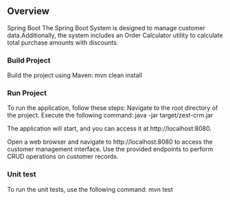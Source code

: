 ## Overview

Spring Boot
The Spring Boot System is designed to manage customer data.Additionally, the system includes an Order Calculator utility to calculate total purchase amounts with discounts.

### Build Project

Build the project using Maven:
    mvn clean install

### Run Project

To run the application, follow these steps:
Navigate to the root directory of the project.
Execute the following command:
    java -jar target/zest-crm.jar
    
The application will start, and you can access it at http://localhost:8080.

Open a web browser and navigate to http://localhost:8080 to access the customer management interface.
Use the provided endpoints to perform CRUD operations on customer records.

### Unit test
To run the unit tests, use the following command:
    mvn test



